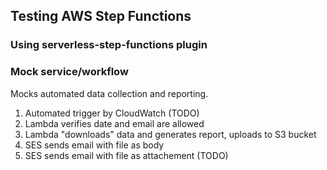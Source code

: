 ## Testing AWS Step Functions

### Using serverless-step-functions plugin

### Mock service/workflow

Mocks automated data collection and reporting.

1. Automated trigger by CloudWatch (TODO)
1. Lambda verifies date and email are allowed
1. Lambda "downloads" data and generates report, uploads to S3 bucket
1. SES sends email with file as body
1. SES sends email with file as attachement (TODO)
